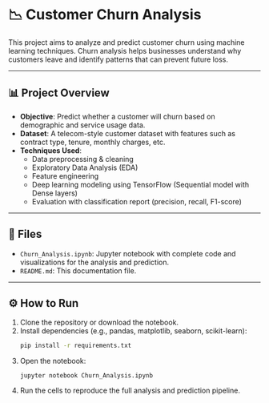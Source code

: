 # 📉 Customer Churn Analysis

This project aims to analyze and predict customer churn using machine learning techniques. Churn analysis helps businesses understand why customers leave and identify patterns that can prevent future loss.

---

## 📊 Project Overview

- **Objective**: Predict whether a customer will churn based on demographic and service usage data.
- **Dataset**: A telecom-style customer dataset with features such as contract type, tenure, monthly charges, etc.
- **Techniques Used**:
  - Data preprocessing & cleaning
  - Exploratory Data Analysis (EDA)
  - Feature engineering
  - Deep learning modeling using TensorFlow (Sequential model with Dense layers)
  - Evaluation with classification report (precision, recall, F1-score)


---

## 📁 Files

- `Churn_Analysis.ipynb`: Jupyter notebook with complete code and visualizations for the analysis and prediction.
- `README.md`: This documentation file.

---

## ⚙️ How to Run

1. Clone the repository or download the notebook.
2. Install dependencies (e.g., pandas, matplotlib, seaborn, scikit-learn):
   ```bash
   pip install -r requirements.txt
   ```
3. Open the notebook:
   ```
   jupyter notebook Churn_Analysis.ipynb
   ```
5. Run the cells to reproduce the full analysis and prediction pipeline.
